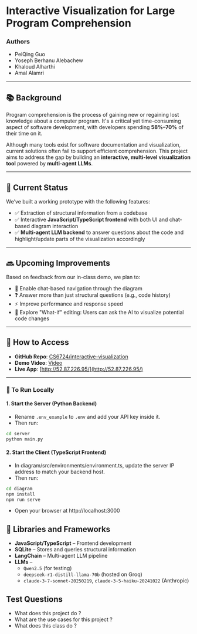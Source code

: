# Interactive Visualization for Large Program Comprehension

### Authors
- PeiQing Guo  
- Yoseph Berhanu Alebachew  
- Khaloud Alharthi  
- Amal Alamri  

---

## 📚 Background

Program comprehension is the process of gaining new or regaining lost knowledge about a computer program. It's a critical yet time-consuming aspect of software development, with developers spending **58%–70%** of their time on it.

Although many tools exist for software documentation and visualization, current solutions often fail to support efficient comprehension. This project aims to address the gap by building an **interactive, multi-level visualization tool** powered by **multi-agent LLMs**.

---

## 🚧 Current Status

We’ve built a working prototype with the following features:

- ✅ Extraction of structural information from a codebase  
- ✅ Interactive **JavaScript/TypeScript frontend** with both UI and chat-based diagram interaction  
- ✅ **Multi-agent LLM backend** to answer questions about the code and highlight/update parts of the visualization accordingly  

---

## 🔜 Upcoming Improvements

Based on feedback from our in-class demo, we plan to:

- 🔄 Enable chat-based navigation through the diagram  
- ❓ Answer more than just structural questions (e.g., code history)  
- ⚡ Improve performance and response speed  
- 🧪 Explore "What-if" editing: Users can ask the AI to visualize potential code changes  

---

## 🔗 How to Access

- **GitHub Repo**: [CS6724/interactive-visualization](https://github.com/CS6724/interactive-visualization)  
- **Demo Video**: [Video](assets/video.mov)  
- **Live App**: [http://52.87.226.95/](http://52.87.226.95/)

---
### 🚀 To Run Locally

#### 1. Start the Server (Python Backend)
- Rename `.env_example` to `.env` and add your API key inside it.
- Then run:

```bash
cd server
python main.py
```

#### 2. Start the Client (TypeScript Frontend)

- In diagram/src/environments/environment.ts, update the server IP address to match your backend host.
- Then run:

```bash
cd diagram
npm install
npm run serve
```

- Open your browser at http://localhost:3000


## 🧰 Libraries and Frameworks

- **JavaScript/TypeScript** – Frontend development  
- **SQLite** – Stores and queries structural information  
- **LangChain** – Multi-agent LLM pipeline  
- **LLMs** –  
  - `Qwen2.5` (for testing)  
  - `deepseek-r1-distill-llama-70b` (hosted on Groq)
  - `claude-3-7-sonnet-20250219`, `claude-3-5-haiku-20241022` (Anthropic)


## Test Questions 
- What does this project do ?
- What are the use cases for this project ?
- What does this class do ?
